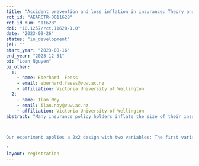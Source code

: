 ```yaml
---
title: "Accident prevention and loss inflation in insurance: Theory and experiment"
rct_id: "AEARCTR-0011628"
rct_id_num: "11628"
doi: "10.1257/rct.11628-1.0"
date: "2023-09-26"
status: "in_development"
jel: ""
start_year: "2023-08-16"
end_year: "2023-12-31"
pi: "Loan Nguyen"
pi_other:
  1:
    - name: Eberhard  Feess
    - email: eberhard.feess@vuw.ac.nz
    - affiliation: Victoria University of Wellington
  2:
    - name: Ilan Noy
    - email: ilan.noy@vuw.ac.nz
    - affiliation: Victoria University of Wellington
abstract: "Many insurance policy holders inflate the size of their insured losses after events (claim-build up). Insurance companies develop sophisticated models for detecting insurance fraud and determining which insurance claims should be investigated. Based on a simple behavioral game theoretical model, we contribute to the literature by analyzing with an online experiment whether, and if so in which direction, the policy holders’ precaution measures are correlated with insurance fraud. Our model suggests that is ambiguous: People with high moral standards may invest and shy away from fraud, but policy holders who have invested may also feel more entitled to inflate their losses (see the literature on moral licensing and moral accounting).

Our experiment applies a 2x2 design with two variables: The first variable is whether the policy holder or a random computer draw decides on precaution in stage 1. We add the treatments with a random computer draw to remove self-selection into the treatments with and without moral accounting. The second variable in our 2x2 design is whether the instructions are framed in an insurance context or neutrally. In the neutral framing, we mention only amounts and probabilities, and avoid any reference to insurance. This allows us to analyze if the reference to insurance influences decisions, in particular by reducing moral concerns.
"
layout: registration
---
```


